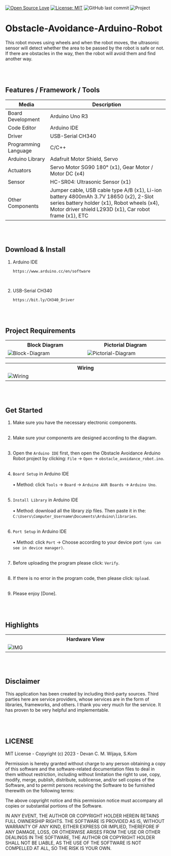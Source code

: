 [![Open Source Love](https://badges.frapsoft.com/os/v1/open-source.svg?style=flat)](https://github.com/ellerbrock/open-source-badges/)
[![License: MIT](https://img.shields.io/badge/License-MIT-blue.svg?logo=github&color=%23F7DF1E)](https://opensource.org/licenses/MIT)
![GitHub last commit](https://img.shields.io/github/last-commit/devancakra/Obstacle-Avoidance-Arduino-Robot)
![Project](https://img.shields.io/badge/Project-Arduino-light.svg?style=flat&logo=arduino&logoColor=white&color=%23F7DF1E)

# Obstacle-Avoidance-Arduino-Robot
This robot moves using wheels and when the robot moves, the ultrasonic sensor will detect whether the area to be passed by the robot is safe or not. If there are obstacles in the way, then the robot will avoid them and find another way.

<br><br>

## Features / Framework / Tools
| Media | Description |
| --- | --- |
| Board Development | Arduino Uno R3 |
| Code Editor | Arduino IDE |
| Driver | USB-Serial CH340 |
| Programming Language | C/C++ |
| Arduino Library | Adafruit Motor Shield, Servo |
| Actuators | Servo Motor SG90 180° (x1), Gear Motor / Motor DC (x4) |
| Sensor | HC-SR04: Ultrasonic Sensor (x1) |
| Other Components | Jumper cable, USB cable type A/B (x1), Li-ion battery 4800mAh 3.7V 18650 (x2), 2-Slot series battery holder (x1), Robot wheels (x4), Motor driver shield L293D (x1), Car robot frame (x1), ETC |

<br><br>

## Download & Install
1. Arduino IDE

   ```
   https://www.arduino.cc/en/software
   ```
<br>

2. USB-Serial CH340

   ```
   https://bit.ly/CH340_Driver
   ```
   
<br><br>

## Project Requirements
<table>
<tr>
<th width="420">Block Diagram</th>
<th width="420">Pictorial Diagram</th>
</tr>
<tr>
<td><img src="https://github.com/devancakra/Obstacle-Avoidance-Arduino-Robot/assets/54527592/168fadce-b7fe-482e-8f20-cc923b72a8aa" alt="Block-Diagram"></td>
<td><img src="https://github.com/devancakra/Obstacle-Avoidance-Arduino-Robot/assets/54527592/1d97c227-5325-47b4-b0ba-48d8ab2e77b5" alt="Pictorial-Diagram"></td>
</tr>
</table>
<table>
<tr>
<th width="840">Wiring</th>
</tr>
<tr>
<td><img src="https://github.com/devancakra/Obstacle-Avoidance-Arduino-Robot/assets/54527592/d018d853-ab27-4f27-84ca-259f25289fb8" alt="Wiring"></td>
</tr>
</table>

<br><br>

## Get Started
1. Make sure you have the necessary electronic components.<br><br>
   
2. Make sure your components are designed according to the diagram.<br><br>
   
3. Open the ``` Arduino IDE ``` first, then open the Obstacle Avoidance Arduino Robot project by clicking: ``` File ``` -> ``` Open ``` -> ``` obstacle_avoidance_robot.ino ```.<br><br>
   
4. ``` Board Setup ``` in Arduino IDE<br><br>
   • Method: click ``` Tools ``` -> ``` Board ``` -> ``` Arduino AVR Boards ``` -> ``` Arduino Uno ```.<br><br>
   
5. ``` Install Library ``` in Arduino IDE<br><br>
   • Method: download all the library zip files. Then paste it in the: ``` C:\Users\Computer_Username\Documents\Arduino\libraries ```.<br><br>

6. ``` Port Setup ``` in Arduino IDE<br><br>
   • Method: click ``` Port ``` -> Choose according to your device port ``` (you can see in device manager) ```.<br><br>

7. Before uploading the program please click: ``` Verify ```.<br><br>

8. If there is no error in the program code, then please click: ``` Upload ```.<br><br>
   
9. Please enjoy [Done].

<br><br>

## Highlights
<table>
<tr>
<th width="840">Hardware View</th>
</tr>
<tr>
<td><img src="https://github.com/devancakra/Obstacle-Avoidance-Arduino-Robot/assets/54527592/2b46645e-b216-4f0d-b232-9af827822ded" alt="IMG"></td>
</tr>
</table>

<br><br>

## Disclaimer
This application has been created by including third-party sources. Third parties here are service providers, whose services are in the form of libraries, frameworks, and others. I thank you very much for the service. It has proven to be very helpful and implementable.

<br><br>

## LICENSE
MIT License - Copyright (c) 2023 - Devan C. M. Wijaya, S.Kom

Permission is hereby granted without charge to any person obtaining a copy of this software and the software-related documentation files to deal in them without restriction, including without limitation the right to use, copy, modify, merge, publish, distribute, sublicense, and/or sell copies of the Software, and to permit persons receiving the Software to be furnished therewith on the following terms:

The above copyright notice and this permission notice must accompany all copies or substantial portions of the Software.

IN ANY EVENT, THE AUTHOR OR COPYRIGHT HOLDER HEREIN RETAINS FULL OWNERSHIP RIGHTS. THE SOFTWARE IS PROVIDED AS IS, WITHOUT WARRANTY OF ANY KIND, EITHER EXPRESS OR IMPLIED, THEREFORE IF ANY DAMAGE, LOSS, OR OTHERWISE ARISES FROM THE USE OR OTHER DEALINGS IN THE SOFTWARE, THE AUTHOR OR COPYRIGHT HOLDER SHALL NOT BE LIABLE, AS THE USE OF THE SOFTWARE IS NOT COMPELLED AT ALL, SO THE RISK IS YOUR OWN.
